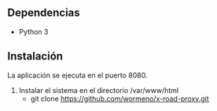 
## Dependencias
* Python 3


## Instalación

La aplicación se ejecuta en el puerto 8080.

1. Instalar el sistema en el directorio /var/www/html
   * git clone https://github.com/wormeno/x-road-proxy.git


